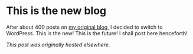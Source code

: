 # This is the new blog


After about 400 posts on <a href="http://planspace.blogspot.com/">my original blog</a>, I decided to switch to WordPress. This is the new! This is the future! I shall post here henceforth!



*This post was originally hosted elsewhere.*
